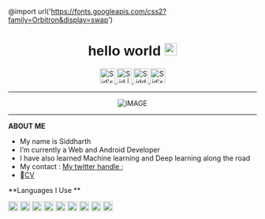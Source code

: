
@import url('https://fonts.googleapis.com/css2?family=Orbitron&display=swap')

<div style="text-align:center">

<h1 style="font-family:'Orbitron', sans-serif;">hello world <img src="https://media.giphy.com/media/hvRJCLFzcasrR4ia7z/giphy.gif" width="25px"></h1>

<a href="https://discord.gg/4QEKhWr">
  <img alt="Sid's Discord" width="30px" src="https://raw.githubusercontent.com/peterthehan/peterthehan/master/assets/discord.svg" />
</a>
<a href="https://twitter.com/Sid_1_">
  <img alt="Sid | Twitter" width="30px" src="https://raw.githubusercontent.com/peterthehan/peterthehan/master/assets/twitter.svg" />
</a>
<a href="linkedin.com/in/siddharth-shukla-63b29b1b5">
  <img alt="Siddharth's LinkedIN" width="30px" src="https://raw.githubusercontent.com/peterthehan/peterthehan/master/assets/linkedin.svg" />
</a>
<a href="https://www.reddit.com/user/CrucifiedCrusader/">
  <img alt="Sid's Reddit" width="30px" src="https://raw.githubusercontent.com/peterthehan/peterthehan/master/assets/reddit.svg" />
</a>

---

![iMAGE](https://data.whicdn.com/images/295908267/original.gif)

<!-- ![This is Wallpaper](https://cdnb.artstation.com/p/assets/images/images/014/281/887/original/brandon-ellis-cyber.gif?1543324220) -->
</div>

---

**ABOUT ME**

- My name is Siddharth
- I’m currently a Web and Android Developer
- I have also learned Machine learning and Deep learning along the road
- My contact : [My twitter handle ](https://twitter.com/Sid_1_);
- 📝[CV](https://drive.google.com/file/d/1qphGnoEWL4nyXjfNtHiXFgcYt3fkMEcO/view?usp=sharing)

**Languages I Use **

<code><img height="20==" src="https://github.com/imasid/Siddharth-/blob/main/svg%20icons/c%20only.svg"></code>
<code><img height="20==" src="https://github.com/imasid/Siddharth-/blob/main/svg%20icons/c%2B%2B.svg"></code>
<code><img height="20==" src="https://github.com/imasid/Siddharth-/blob/main/svg%20icons/java.svg"></code>
<code><img height="20==" src="https://github.com/imasid/Siddharth-/blob/main/svg%20icons/python.svg"></code>
<code><img height="20==" src="https://github.com/imasid/Siddharth-/blob/main/svg%20icons/kotlin.svg"></code>
<code><img height="20==" src="https://github.com/imasid/Siddharth-/blob/main/svg%20icons/html.svg"></code>
<code><img height="20==" src="https://github.com/imasid/Siddharth-/blob/main/svg%20icons/css.svg"></code>
<code><img height="20==" src="https://github.com/imasid/Siddharth-/blob/main/svg%20icons/javascript.svg"></code>
<code><img height="20==" src="https://github.com/imasid/Siddharth-/blob/main/svg%20icons/react.svg"></code>

